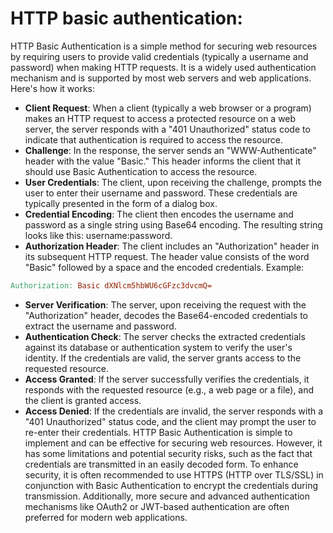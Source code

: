 # HTTP basic authentication:
HTTP Basic Authentication is a simple method for securing web resources by requiring users to provide valid credentials (typically a username and password) when making HTTP requests. It is a widely used authentication mechanism and is supported by most web servers and web applications. Here's how it works:
- **Client Request**: When a client (typically a web browser or a program) makes an HTTP request to access a protected resource on a web server, the server responds with a "401 Unauthorized" status code to indicate that authentication is required to access the resource.
- **Challenge**: In the response, the server sends an "WWW-Authenticate" header with the value "Basic." This header informs the client that it should use Basic Authentication to access the resource.
- **User Credentials**: The client, upon receiving the challenge, prompts the user to enter their username and password. These credentials are typically presented in the form of a dialog box.
- **Credential Encoding**: The client then encodes the username and password as a single string using Base64 encoding. The resulting string looks like this: username:password.
- **Authorization Header**: The client includes an "Authorization" header in its subsequent HTTP request. The header value consists of the word "Basic" followed by a space and the encoded credentials.
Example:
```makefile
Authorization: Basic dXNlcm5hbWU6cGFzc3dvcmQ=
```
- **Server Verification**: The server, upon receiving the request with the "Authorization" header, decodes the Base64-encoded credentials to extract the username and password.
- **Authentication Check**: The server checks the extracted credentials against its database or authentication system to verify the user's identity. If the credentials are valid, the server grants access to the requested resource.
- **Access Granted**: If the server successfully verifies the credentials, it responds with the requested resource (e.g., a web page or a file), and the client is granted access.
- **Access Denied**: If the credentials are invalid, the server responds with a "401 Unauthorized" status code, and the client may prompt the user to re-enter their credentials.
HTTP Basic Authentication is simple to implement and can be effective for securing web resources. However, it has some limitations and potential security risks, such as the fact that credentials are transmitted in an easily decoded form. To enhance security, it is often recommended to use HTTPS (HTTP over TLS/SSL) in conjunction with Basic Authentication to encrypt the credentials during transmission. Additionally, more secure and advanced authentication mechanisms like OAuth2 or JWT-based authentication are often preferred for modern web applications.